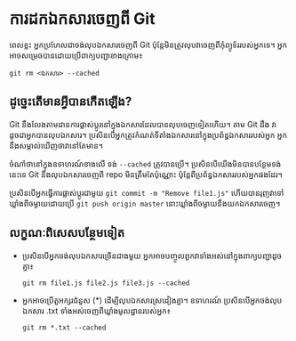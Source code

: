 # ការដកឯកសារចេញពី Git

ពេលខ្លះ អ្នកប្រហែលជាចង់លុបឯកសារចេញពី Git ប៉ុន្តែមិនត្រូវលុបវាចេញពីកុំព្យូទ័ររបស់អ្នកទេ។ អ្នកអាចសម្រេចបានដោយប្រើពាក្យបញ្ជាខាងក្រោម៖

``git rm <ឯកសារ> --cached``

## ដូច្នេះ​តើ​មាន​អ្វី​បាន​កើត​ឡើង?

Git នឹងលែងតាមដានការផ្លាស់ប្តូរនៅក្នុងឯកសារដែលបានលុបចេញទៀតហើយ។ តាម Git ដឹង វាដូចជាអ្នកបានលុបឯកសារ។ ប្រសិនបើអ្នកត្រូវកំណត់ទីតាំងឯកសារនៅក្នុងប្រព័ន្ធឯកសាររបស់អ្នក អ្នកនឹងសម្គាល់ឃើញថាវានៅតែមាន។

ចំណាំថានៅក្នុងឧទាហរណ៍ខាងលើ ទង់ `--cached` ត្រូវបានប្រើ។ ប្រសិនបើយើងមិនបានបន្ថែមទង់នេះទេ Git នឹងលុបឯកសារចេញពី repo មិនត្រឹមតែប៉ុណ្ណោះ ប៉ុន្តែពីប្រព័ន្ធឯកសាររបស់អ្នកផងដែរ។

ប្រសិនបើអ្នកធ្វើការផ្លាស់ប្តូរជាមួយ `git commit -m "Remove file1.js"` ហើយបានរុញវាទៅឃ្លាំងពីចម្ងាយដោយប្រើ `git push origin master` នោះឃ្លាំងពីចម្ងាយនឹងយកឯកសារចេញ។

## លក្ខណៈ​ពិសេស​បន្ថែម​ទៀត

-   ប្រសិនបើអ្នកចង់លុបឯកសារច្រើនជាងមួយ អ្នកអាចបញ្ចូលពួកវាទាំងអស់នៅក្នុងពាក្យបញ្ជាដូចគ្នា៖

    `git rm file1.js file2.js file3.js --cached`

-   អ្នកអាចប្រើតួអក្សរជំនួស (*) ដើម្បីលុបឯកសារស្រដៀងគ្នា។ ឧទាហរណ៍ ប្រសិនបើអ្នកចង់លុបឯកសារ .txt ទាំងអស់ចេញពីឃ្លាំងមូលដ្ឋានរបស់អ្នក៖

    `git rm *.txt --cached`
